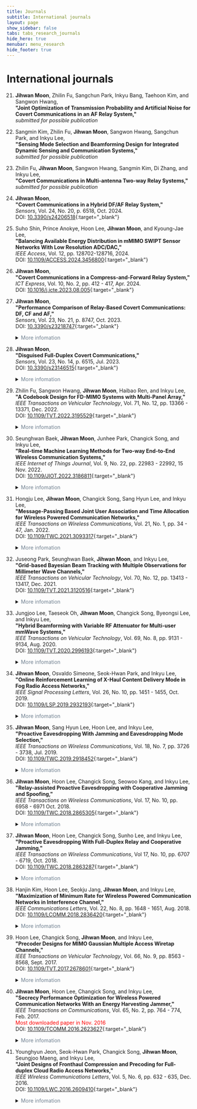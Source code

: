 ```yaml
---
title: Journals
subtitle: International journals
layout: page
show_sidebar: false
tabs: tabs_research_journals
hide_hero: true
menubar: menu_research
hide_footer: true
---
```


# International journals

21. __Jihwan Moon__, Zhilin Fu, Sangchun Park, Inkyu Bang, Taehoon Kim, and Sangwon Hwang,       
__"Joint Optimization of Transmission Probability and Artificial Noise for Covert Communications in an AF Relay System,"__     
_submitted for possible publication_        

20. Sangmin Kim, Zhilin Fu, __Jihwan Moon__, Sangwon Hwang, Sangchun Park, and Inkyu Lee,        
__"Sensing Mode Selection and Beamforming Design for Integrated Dynamic Sensing and Communication Systems,"__     
_submitted for possible publication_        

19. Zhilin Fu, __Jihwan Moon__, Sangwon Hwang, Sangmin Kim, Di Zhang, and Inkyu Lee,        
__"Covert Communications in Multi-antenna Two-way Relay Systems,"__     
_submitted for possible publication_        

18. __Jihwan Moon__,        
__"Covert Communications in a Hybrid DF/AF Relay System,"__     
_Sensors_, Vol. 24, No. 20, p. 6518, Oct. 2024.     
DOI: [10.3390/s24206518](https://doi.org/10.3390/s24206518){:target="_blank"}       

17. Suho Shin, Prince Anokye, Hoon Lee, __Jihwan Moon__, and Kyoung-Jae Lee,        
__"Balancing Available Energy Distribution in mMIMO SWIPT Sensor Networks With Low Resolution ADC/DAC,"__       
_IEEE Access_, Vol. 12, pp. 128702-128716, 2024.        
DOI: [10.1109/ACCESS.2024.3456800](https://doi.org/10.1109/ACCESS.2024.3456800){:target="_blank"}     

16. __Jihwan Moon__,        
__"Covert Communications in a Compress-and-Forward Relay System,"__     
_ICT Express_, Vol. 10, No. 2, pp. 412 - 417, Apr. 2024.        
DOI: [10.1016/j.icte.2023.08.005](https://doi.org/10.1016/j.icte.2023.08.005){:target="_blank"}     

15. __Jihwan Moon__,        
__"Performance Comparison of Relay-Based Covert Communications: DF, CF and AF,"__     
_Sensors_, Vol. 23, No. 21, p. 8747, Oct. 2023.    
DOI: [10.3390/s23218747](https://doi.org/10.3390/s23218747){:target="_blank"}       
    <details>
        <summary><span style="color:slategray">More infomation</span></summary>
            <span style="color:slategray">
            <ul>
            <li>JIF: 3.4</li>
            <li>Year: 2023</li>
            <li>Category: CHEMISTRY, ANALYTICAL</li>
            <li>Rank: 34/106</li>
            <li>Quartile: Q2</li>
            <li>Percentile: 68.4</li>
            </ul>
            </span>
    </details>

14. __Jihwan Moon__,        
__"Disguised Full-Duplex Covert Communications,"__     
_Sensors_, Vol. 23, No. 14, p. 6515, Jul. 2023.     
DOI: [10.3390/s23146515](https://doi.org/10.3390/s23146515){:target="_blank"}     
    <details>
        <summary><span style="color:slategray">More infomation</span></summary>
            <span style="color:slategray">
            <ul>
            <li>JIF: 3.4</li>
            <li>Year: 2023</li>
            <li>Category: CHEMISTRY, ANALYTICAL</li>
            <li>Rank: 34/106</li>
            <li>Quartile: Q2</li>
            <li>Percentile: 68.4</li>
            </ul>
            </span>
    </details>

13. Zhilin Fu, Sangwon Hwang, __Jihwan Moon__, Haibao Ren, and Inkyu Lee,        
__"A Codebook Design for FD-MIMO Systems with Multi-Panel Array,"__     
_IEEE Transactions on Vehicular Technology_, Vol. 71, No. 12, pp. 13366 - 13371, Dec. 2022.       
DOI: [10.1109/TVT.2022.3195529](https://doi.org/10.1109/TVT.2022.3195529){:target="_blank"}       
    <details>
        <summary><span style="color:slategray">More infomation</span></summary>
            <span style="color:slategray">
            <ul>
            <li>JIF: 6.8</li>
            <li>Year: 2022</li>
            <li>Category: ENGINEERING, ELECTRICAL & ELECTRONIC</li>
            <li>Rank: 39/275</li>
            <li>Quartile: Q1</li>
            <li>Percentile: 86.0</li>
            </ul>
            </span>
    </details>

12. Seunghwan Baek, __Jihwan Moon__, Junhee Park, Changick Song, and Inkyu Lee,        
__"Real-time Machine Learning Methods for Two-way End-to-End Wireless Communication Systems,"__     
_IEEE Internet of Things Journal_, Vol. 9, No. 22, pp. 22983 - 22992, 15 Nov. 2022.     
DOI: [10.1109/JIOT.2022.3186811](https://doi.org/10.1109/JIOT.2022.3186811){:target="_blank"}       
    <details>
        <summary><span style="color:slategray">More infomation</span></summary>
            <span style="color:slategray">
            <ul>
            <li>JIF: 10.6</li>
            <li>Year: 2022</li>
            <li>Category: COMPUTER SCIENCE, INFORMATION SYSTEMS</li>
            <li>Rank: 4/158</li>
            <li>Quartile: Q1</li>
            <li>Percentile: 97.8</li>
            </ul>
            </span>
    </details>

11. Hongju Lee, __Jihwan Moon__, Changick Song, Sang Hyun Lee, and Inkyu Lee,        
__"Message-Passing Based Joint User Association and Time Allocation for Wireless Powered Communication Networks,"__     
_IEEE Transactions on Wireless Communications_, Vol. 21, No. 1, pp. 34 - 47, Jan. 2022.       
DOI: [10.1109/TWC.2021.3093317](https://doi.org/10.1109/TWC.2021.3093317){:target="_blank"}       
    <details>
        <summary><span style="color:slategray">More infomation</span></summary>
            <span style="color:slategray">
            <ul>
            <li>JIF: 10.4</li>
            <li>Year: 2022</li>
            <li>Category: ENGINEERING, ELECTRICAL & ELECTRONIC</li>
            <li>Rank: 16/275</li>
            <li>Quartile: Q1</li>
            <li>Percentile: 94.4</li>
            </ul>
            </span>
    </details>

10. Juseong Park, Seunghwan Baek, __Jihwan Moon__, and Inkyu Lee,        
__"Grid-based Bayesian Beam Tracking with Multiple Observations for Millimeter Wave Channels,"__     
_IEEE Transactions on Vehicular Technology_, Vol. 70, No. 12, pp. 13413 - 13417, Dec. 2021.       
DOI: [10.1109/TVT.2021.3120516](https://doi.org/10.1109/TVT.2021.3120516){:target="_blank"}       
    <details>
        <summary><span style="color:slategray">More infomation</span></summary>
            <span style="color:slategray">
            <ul>
            <li>JIF: 6.239</li>
            <li>Year: 2021</li>
            <li>Category: ENGINEERING, ELECTRICAL & ELECTRONIC</li>
            <li>Rank: 38/276</li>
            <li>Quartile: Q1</li>
            <li>Percentile: 86.41</li>
            </ul>
            </span>
    </details>

9. Jungjoo Lee, Taeseok Oh, __Jihwan Moon__, Changick Song, Byeongsi Lee, and Inkyu Lee,        
__"Hybrid Beamforming with Variable RF Attenuator for Multi-user mmWave Systems,"__     
_IEEE Transactions on Vehicular Technology_, Vol. 69, No. 8, pp. 9131 - 9134, Aug. 2020.       
DOI: [10.1109/TVT.2020.2996193](https://doi.org/10.1109/TVT.2020.2996193){:target="_blank"}       
    <details>
        <summary><span style="color:slategray">More infomation</span></summary>
            <span style="color:slategray">
            <ul>
            <li>JIF: 5.978</li>
            <li>Year: 2020</li>
            <li>Category: ENGINEERING, ELECTRICAL & ELECTRONIC</li>
            <li>Rank: 32/273</li>
            <li>Quartile: Q1</li>
            <li>Percentile: 88.46</li>
            </ul>
            </span>
    </details>

8. __Jihwan Moon__, Osvaldo Simeone, Seok-Hwan Park, and Inkyu Lee,      
__"Online Reinforcement Learning of X-Haul Content Delivery Mode in Fog Radio Access Networks,"__       
_IEEE Signal Processing Letters_, Vol. 26, No. 10, pp. 1451 - 1455, Oct. 2019.        
DOI: [10.1109/LSP.2019.2932193](https://doi.org/10.1109/LSP.2019.2932193){:target="_blank"}       
    <details>
        <summary><span style="color:slategray">More infomation</span></summary>
            <span style="color:slategray">
            <ul>
            <li>JIF: 3.105</li>
            <li>Year: 2019</li>
            <li>Category: ENGINEERING, ELECTRICAL & ELECTRONIC</li>
            <li>Rank: 86/266</li>
            <li>Quartile: Q2</li>
            <li>Percentile: 67.86</li>
            </ul>
            </span>
    </details>

7. __Jihwan Moon__, Sang Hyun Lee, Hoon Lee, and Inkyu Lee,     
__"Proactive Eavesdropping With Jamming and Eavesdropping Mode Selection,"__        
_IEEE Transactions on Wireless Communications_, Vol. 18, No. 7, pp. 3726 - 3738, Jul. 2019.       
DOI: [10.1109/TWC.2019.2918452](https://doi.org/10.1109/TWC.2019.2918452){:target="_blank"}       
    <details>
        <summary><span style="color:slategray">More infomation</span></summary>
            <span style="color:slategray">
            <ul>
            <li>JIF: 6.779</li>
            <li>Year: 2019</li>
            <li>Category: ENGINEERING, ELECTRICAL & ELECTRONIC</li>
            <li>Rank: 20/266</li>
            <li>Quartile: Q1</li>
            <li>Percentile: 92.67</li>
            </ul>
            </span>
    </details>

6. __Jihwan Moon__, Hoon Lee, Changick Song, Seowoo Kang, and Inkyu Lee,        
__"Relay-assisted Proactive Eavesdropping with Cooperative Jamming and Spoofing,"__     
_IEEE Transactions on Wireless Communications_, Vol. 17, No. 10, pp. 6958 - 6971 Oct. 2018.       
DOI: [10.1109/TWC.2018.2865305](https://doi.org/10.1109/TWC.2018.2865305){:target="_blank"}       
    <details>
        <summary><span style="color:slategray">More infomation</span></summary>
            <span style="color:slategray">
            <ul>
            <li>JIF: 6.394</li>
            <li>Year: 2018</li>
            <li>Category: ENGINEERING, ELECTRICAL & ELECTRONIC</li>
            <li>Rank: 20/266</li>
            <li>Quartile: Q1</li>
            <li>Percentile: 92.67</li>
            </ul>
            </span>
    </details>

5. __Jihwan Moon__, Hoon Lee, Changick Song, Sunho Lee, and Inkyu Lee,      
__"Proactive Eavesdropping With Full-Duplex Relay and Cooperative Jamming,"__       
_IEEE Transactions on Wireless Communications_, Vol 17, No. 10, pp. 6707 - 6719, Oct. 2018.       
DOI: [10.1109/TWC.2018.2863287](https://doi.org/10.1109/TWC.2018.2863287){:target="_blank"}       
    <details>
        <summary><span style="color:slategray">More infomation</span></summary>
            <span style="color:slategray">
            <ul>
            <li>JIF: 6.394</li>
            <li>Year: 2018</li>
            <li>Category: ENGINEERING, ELECTRICAL & ELECTRONIC</li>
            <li>Rank: 20/266</li>
            <li>Quartile: Q1</li>
            <li>Percentile: 92.67</li>
            </ul>
            </span>
    </details>

4. Hanjin Kim, Hoon Lee, Seokju Jang, __Jihwan Moon__, and Inkyu Lee,       
__"Maximization of Minimum Rate for Wireless Powered Communication Networks in Interference Channel,"__     
_IEEE Communications Letters_, Vol. 22, No. 8, pp. 1648 - 1651, Aug. 2018.        
DOI: [10.1109/LCOMM.2018.2836420](https://doi.org/10.1109/LCOMM.2018.2836420){:target="_blank"}     
    <details>
        <summary><span style="color:slategray">More infomation</span></summary>
            <span style="color:slategray">
            <ul>
            <li>JIF: 3.457</li>
            <li>Year: 2018</li>
            <li>Category: TELECOMMUNICATIONS</li>
            <li>Rank: 28/88</li>
            <li>Quartile: Q2</li>
            <li>Percentile: 68.75</li>
            </ul>
            </span>
    </details>

3. Hoon Lee, Changick Song, __Jihwan Moon__, and Inkyu Lee,     
__"Precoder Designs for MIMO Gaussian Multiple Access Wiretap Channels,"__      
_IEEE Transactions on Vehicular Technology_, Vol. 66, No. 9, pp. 8563 - 8568, Sept. 2017.     
DOI: [10.1109/TVT.2017.2678601](https://doi.org/10.1109/TVT.2017.2678601){:target="_blank"}       
    <details>
        <summary><span style="color:slategray">More infomation</span></summary>
            <span style="color:slategray">
            <ul>
            <li>JIF: 4.432</li>
            <li>Year: 2017</li>
            <li>Category: TELECOMMUNICATIONS</li>
            <li>Rank: 10/87</li>
            <li>Quartile: Q1</li>
            <li>Percentile: 89.08</li>
            </ul>
            </span>
    </details>

2. __Jihwan Moon__, Hoon Lee, Changick Song, and Inkyu Lee,     
__"Secrecy Performance Optimization for Wireless Powered Communication Networks With an Energy Harvesting Jammer,"__        
_IEEE Transactions on Communications_, Vol. 65, No. 2, pp. 764 - 774, Feb. 2017.      
<span style="color:red">Most downloaded paper in Nov. 2016</span>      
DOI: [10.1109/TCOMM.2016.2623627](https://doi.org/10.1109/TCOMM.2016.2623627){:target="_blank"}     
    <details>
        <summary><span style="color:slategray">More infomation</span></summary>
            <span style="color:slategray">
            <ul>
            <li>JIF: 4.671</li>
            <li>Year: 2017</li>
            <li>Category: TELECOMMUNICATIONS</li>
            <li>Rank: 9/87</li>
            <li>Quartile: Q1</li>
            <li>Percentile: 90.23</li>
            </ul>
            </span>
    </details>

1. Younghyun Jeon, Seok-Hwan Park, Changick Song, __Jihwan Moon__, Seungjoo Maeng, and Inkyu Lee,       
__"Joint Designs of Fronthaul Compression and Precoding for Full-duplex Cloud Radio Access Networks,"__     
_IEEE Wireless Communications Letters_, Vol. 5, No. 6, pp. 632 - 635, Dec. 2016.      
DOI: [10.1109/LWC.2016.2609410](https://doi.org/10.1109/LWC.2016.2609410){:target="_blank"}       
    <details>
        <summary><span style="color:slategray">More infomation</span></summary>
            <span style="color:slategray">
            <ul>
            <li>JIF: 2.449</li>
            <li>Year: 2016</li>
            <li>Category: COMPUTER SCIENCE, INFORMATION SYSTEMS</li>
            <li>Rank: 47/146</li>
            <li>Quartile: Q2</li>
            <li>Percentile: 68.15</li>
            </ul>
            </span>
    </details>

			
